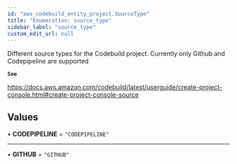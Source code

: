 ```yaml
---
id: "aws_codebuild_entity_project.SourceType"
title: "Enumeration: source_type"
sidebar_label: "source_type"
custom_edit_url: null
---
```


Different source types for the Codebuild project. Currently only Github and Codepipeline are supported

**`See`**

https://docs.aws.amazon.com/codebuild/latest/userguide/create-project-console.html#create-project-console-source

## Values

• **CODEPIPELINE** = ``"CODEPIPELINE"``

___

• **GITHUB** = ``"GITHUB"``
